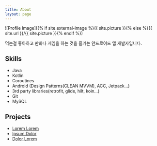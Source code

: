 ```yaml
---
title: About
layout: page
---
```

![Profile Image]({% if site.external-image %}{{ site.picture }}{% else %}{{ site.url }}/{{ site.picture }}{% endif %})

<p>먹는걸 좋아하고 만화나 게임을 하는 것을 즐기는 안드로이드 앱 개발자입니다.</p>

<p></p>

<h2>Skills</h2>

<ul class="skill-list">
	<li>Java</li>
	<li>Kotlin</li>
	<li>Coroutines</li>
	<li>Android (Design Patterns(CLEAN MVVM), ACC, Jetpack...)</li>
	<li>3rd party libraries(retrofit, glide, hilt, koin...)</li>
	<li>Git</li>
	<li>MySQL</li>
</ul>

<h2>Projects</h2>

<ul>
	<li><a href="https://github.com/">Lorem Lorem</a></li>
	<li><a href="https://github.com/">Ipsum Dolor</a></li>
	<li><a href="https://github.com/">Dolor Lorem</a></li>
</ul>

